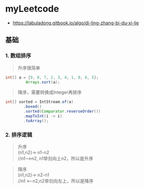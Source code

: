 # myLeetcode

- https://labuladong.gitbook.io/algo/di-ling-zhang-bi-du-xi-lie


## 基础

### 1. 数组排序
> 升序很简单
```java
int[] a = {9, 8, 7, 2, 3, 4, 1, 0, 6, 5};        
         Arrays.sort(a);
```
> 降序，需要转换成Integer再排序
```java
int[] sorted = IntStream.of(a)
        .boxed()
        .sorted(Comparator.reverseOrder())
        .mapToInt(i -> i)
        .toArray();

```

### 2. 排序逻辑

> 升序  
(n1,n2)-> n1-n2   
//n1-->n2, n1举剑向上n2，所以是升序

> 降序  
(n1,n2)-> n2-n1    
//n1 <--n2,n2举剑向左上，所以是降序



